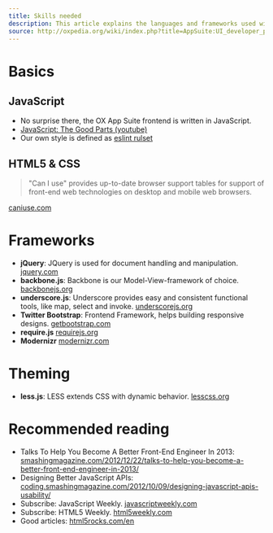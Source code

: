 ```yaml
---
title: Skills needed
description: This article explains the languages and frameworks used within the OX App Suite frontend
source: http://oxpedia.org/wiki/index.php?title=AppSuite:UI_developer_primer
---
```


# Basics

## JavaScript

- No surprise there, the OX App Suite frontend is written in JavaScript.
- [JavaScript: The Good Parts (youtube)](http://www.youtube.com/watch?v=hQVTIJBZook)
- Our own style is defined as [eslint rulset](https://gitlab.open-xchange.com/frontend/eslint-ruleset)

## HTML5 & CSS

> "Can I use" provides up-to-date browser support tables for support of front-end web technologies on desktop and mobile web browsers.

[caniuse.com](http://caniuse.com/)

# Frameworks

- **jQuery**: JQuery is used for document handling and manipulation. [jquery.com](http://jquery.com/)
- **backbone.js**: Backbone is our Model-View-framework of choice. [backbonejs.org](http://backbonejs.org/)
- **underscore.js**: Underscore provides easy and consistent functional tools, like map, select and invoke. [underscorejs.org](http://underscorejs.org/)
- **Twitter Bootstrap**: Frontend Framework, helps building responsive designs. [getbootstrap.com](http://getbootstrap.com/)
- **require.js** [requirejs.org](http://requirejs.org/)
- **Modernizr** [modernizr.com](https://modernizr.com/)

# Theming

- **less.js**: LESS extends CSS with dynamic behavior.
    [lesscss.org](http://lesscss.org/)

# Recommended reading

- Talks To Help You Become A Better Front-End Engineer In 2013: [smashingmagazine.com/2012/12/22/talks-to-help-you-become-a-better-front-end-engineer-in-2013/](http://www.smashingmagazine.com/2012/12/22/talks-to-help-you-become-a-better-front-end-engineer-in-2013/)
- Designing Better JavaScript APIs: [coding.smashingmagazine.com/2012/10/09/designing-javascript-apis-usability/](http://coding.smashingmagazine.com/2012/10/09/designing-javascript-apis-usability/)
- Subscribe: JavaScript Weekly. [javascriptweekly.com](http://javascriptweekly.com/)
- Subscribe: HTML5 Weekly. [html5weekly.com](http://html5weekly.com/)
- Good articles: [html5rocks.com/en](http://www.html5rocks.com/en/)
